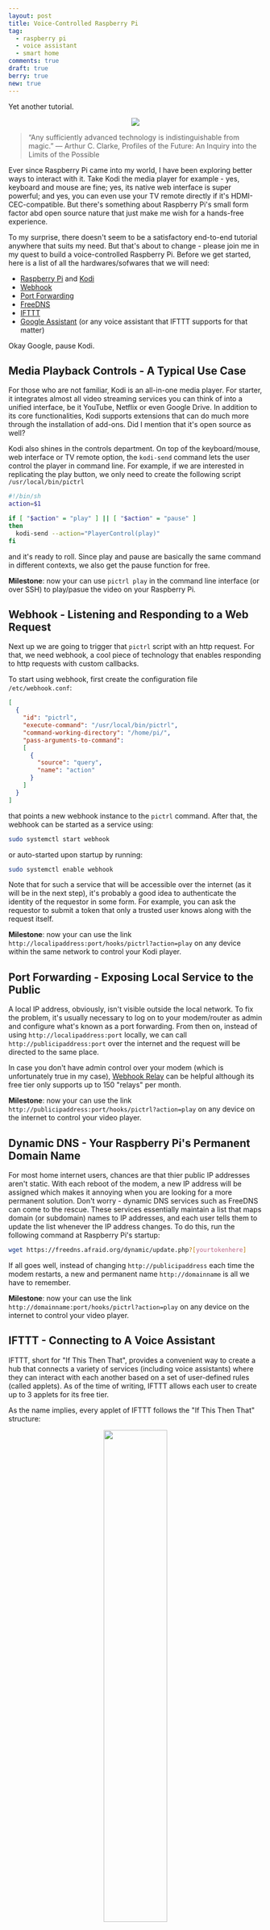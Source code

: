 ```yaml
---
layout: post
title: Voice-Controlled Raspberry Pi
tag:
  - raspberry pi
  - voice assistant
  - smart home
comments: true
draft: true
berry: true
new: true
---
```


Yet another tutorial.

<div align="center">
  <img src="https://shawenyao.github.io/Photos/IFTTT/logo.png" />
</div>

> “Any sufficiently advanced technology is indistinguishable from magic.”
> ― Arthur C. Clarke, Profiles of the Future: An Inquiry into the Limits of the Possible

Ever since Raspberry Pi came into my world, I have been exploring better ways to interact with it. Take Kodi the media player for example - yes, keyboard and mouse are fine; yes, its native web interface is super powerful; and yes, you can even use your TV remote directly if it's HDMI-CEC-compatible. But there's something about Raspberry Pi's small form factor abd open source nature that just make me wish for a hands-free experience. 

To my surprise, there doesn't seem to be a satisfactory end-to-end tutorial anywhere that suits my need. But that's about to change - please join me in my quest to build a voice-controlled Raspberry Pi. Before we get started, here is a list of all the hardwares/sofwares that we will need:
* [Raspberry Pi](https://www.raspberrypi.org/) and [Kodi](https://kodi.tv/)
* [Webhook](https://github.com/adnanh/webhook)
* [Port Forwarding](https://en.wikipedia.org/wiki/Port_forwarding)
* [FreeDNS](https://freedns.afraid.org/dynamic/)
* [IFTTT](https://ifttt.com/)
* [Google Assistant](https://assistant.google.com/) (or any voice assistant that IFTTT supports for that matter)

Okay Google, pause Kodi.

## Media Playback Controls - A Typical Use Case
For those who are not familiar, Kodi is an all-in-one media player. For starter, it integrates almost all video streaming services you can think of into a unified interface, be it YouTube, Netflix or even Google Drive. In addition to its core functionalities, Kodi supports extensions that can do much more through the installation of add-ons. Did I mention that it's open source as well?

Kodi also shines in the controls department. On top of the keyboard/mouse, web interface or TV remote option, the ```kodi-send``` command lets the user control the player in command line. For example, if we are interested in replicating the play button, we only need to create the following script ```/usr/local/bin/pictrl```

```sh
#!/bin/sh
action=$1

if [ "$action" = "play" ] || [ "$action" = "pause" ]
then
  kodi-send --action="PlayerControl(play)"
fi
```

and it's ready to roll. Since play and pause are basically the same command in different contexts, we also get the pause function for free.

**Milestone**: now your can use ```pictrl play``` in the command line interface (or over SSH) to play/pasue the video on your Raspberry Pi.

## Webhook - Listening and Responding to a Web Request

Next up we are going to trigger that ```pictrl``` script with an http request. For that, we need webhook, a cool piece of technology that enables responding to http requests with custom callbacks. 

To start using webhook, first create the configuration file ```/etc/webhook.conf```:
```json
[
  {
    "id": "pictrl",
    "execute-command": "/usr/local/bin/pictrl",
    "command-working-directory": "/home/pi/",
    "pass-arguments-to-command":
    [
      {
        "source": "query",
        "name": "action"
      }
    ]
  }
]
````

that points a new webhook instance to the ```pictrl``` command. After that, the webhook can be started as a service using:
```bash
sudo systemctl start webhook
```

or auto-started upon startup by running:
```bash
sudo systemctl enable webhook
```

Note that for such a service that will be accessible over the internet (as it will be in the next step), it's probably a good idea to authenticate the identity of the requestor in some form. For example, you can ask the requestor to submit a token that only a trusted user knows along with the request itself.

**Milestone**: now your can use the link ```http://localipaddress:port/hooks/pictrl?action=play``` on any device within the same network to control your Kodi player.

## Port Forwarding - Exposing Local Service to the Public

A local IP address, obviously, isn't visible outside the local network. To fix the problem, it's usually necessary to log on to your modem/router as admin and configure what's known as a port forwarding. From then on, instead of using ```http://localipaddress:port``` locally, we can call ```http://publicipaddress:port``` over the internet and the request will be directed to the same place.

In case you don't have admin control over your modem (which is unfortunately true in my case), [Webhook Relay](https://webhookrelay.com/) can be helpful although its free tier only supports up to 150 "relays" per month.

**Milestone**: now your can use the link ```http://publicipaddress:port/hooks/pictrl?action=play``` on any device on the internet to control your video player.

## Dynamic DNS - Your Raspberry Pi's Permanent Domain Name

For most home internet users, chances are that thier public IP addresses aren't static. With each reboot of the modem, a new IP address will be assigned which makes it annoying when you are looking for a more permanent solution. Don't worry - dynamic DNS services such as FreeDNS can come to the rescue. These services essentially maintain a list that maps domain (or subdomain) names to IP addresses, and each user tells them to update the list whenever the IP address changes. To do this, run the following command at Raspberry Pi's startup:
```bash
wget https://freedns.afraid.org/dynamic/update.php?[yourtokenhere]
```

If all goes well, instead of changing ```http://publicipaddress``` each time the modem restarts, a new and permanent name ```http://domainname``` is all we have to remember.

**Milestone**: now your can use the link ```http://domainname:port/hooks/pictrl?action=play``` on any device on the internet to control your video player.

## IFTTT - Connecting to A Voice Assistant

IFTTT, short for "If This Then That", provides a convenient way to create a hub that connects a variety of services (including voice assistants) where they can interact with each another based on a set of user-defined rules (called applets). As of the time of writing, IFTTT allows each user to create up to 3 applets for its free tier.

As the name implies, every applet of IFTTT follows the "If This Then That" structure:

<div align="center">
  <img width="50%" height="50%" src="https://shawenyao.github.io/Photos/IFTTT/1.jpg" />
</div>

and creating a new applet boils down to defining the two pieces: "If This" and "Then That". First, configure the "If This" part and choose the Google Assistant option (you might be asked to link your Google account to IFTTT). In the next screen, although the "Say a simple phrase" option is more than enough to get the job done, the "Say a phrase with a text ingredient" option is preferred as it will be a lot more flexible when it comes to further customizing our voice commands.

<div align="center">
  <img width="50%" height="50%" src="https://shawenyao.github.io/Photos/IFTTT/3.jpg" />
</div>

That brings us to the trigger configuration. I use "kodi" as my keyword, followed by a custom text field. The rest is not important.

<div align="center">
  <img width="50%" height="50%" src="https://shawenyao.github.io/Photos/IFTTT/4.jpg" />
</div>

Next, on the "Then That" piece, what we want to choose is the webhook service that we've created in the previous step, with the exact action being configurable for future development:

<div align="center">
  <img width="50%" height="50%" src="https://shawenyao.github.io/Photos/IFTTT/6.jpg" />
</div>

Save and continue. That's it - our first IFTTT applet has become fully operational.

**Milestone**: now you can say the following magic words to play (or pause) your video on your Raspberry Pi's Kodi player:

```bash
Okay Google, Kodi play!
```

## Putting It All Together

As you might have noticed by now, your voice can literally be as powerful as your computer is. The toolchain we've established so far makes it possible to invoke almost any action of our choice with almost any words of our choice. The best part is, all the extra development work will only need to happen locally inside the ```pictrl``` script. That said, at the end of the day, what to do with such limitless possibility might be a matter of user experience so please let me know what your mileage turns out to be.

## Appendix
### Install all the softwares needed
```bash
sudo apt install kodi
sudo apt install kodi-eventclients-kodi-send
sudo apt install webhook
```
